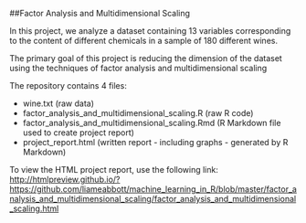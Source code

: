 ##Factor Analysis and Multidimensional Scaling

In this project, we analyze a dataset containing 13 variables corresponding to the content of different chemicals 
in a sample of 180 different wines. 

The primary goal of this project is reducing the dimension of the dataset using the techniques of factor analysis 
and multidimensional scaling

The repository contains 4 files:
* wine.txt (raw data)
* factor_analysis_and_multidimensional_scaling.R (raw R code)
* factor_analysis_and_multidimensional_scaling.Rmd (R Markdown file used to create project report)
* project_report.html (written report - including graphs - generated by R Markdown)  

To view the HTML project report, use the following link:  
http://htmlpreview.github.io/?https://github.com/liameabbott/machine_learning_in_R/blob/master/factor_analysis_and_multidimensional_scaling/factor_analysis_and_multidimensional_scaling.html
